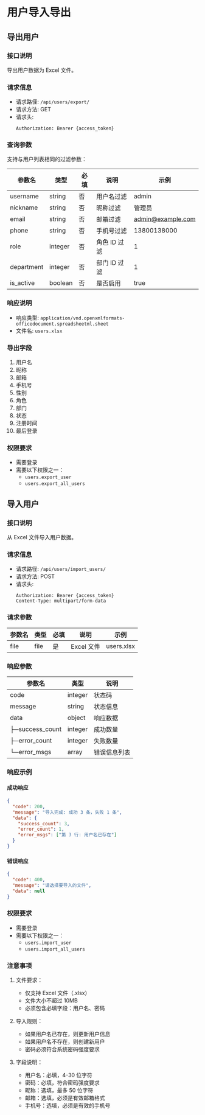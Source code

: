 # 用户导入导出

## 导出用户

### 接口说明

导出用户数据为 Excel 文件。

### 请求信息

- 请求路径: `/api/users/export/`
- 请求方法: GET
- 请求头:
  ```
  Authorization: Bearer {access_token}
  ```

### 查询参数

支持与用户列表相同的过滤参数：

| 参数名     | 类型    | 必填 | 说明         | 示例              |
| ---------- | ------- | ---- | ------------ | ----------------- |
| username   | string  | 否   | 用户名过滤   | admin             |
| nickname   | string  | 否   | 昵称过滤     | 管理员            |
| email      | string  | 否   | 邮箱过滤     | admin@example.com |
| phone      | string  | 否   | 手机号过滤   | 13800138000       |
| role       | integer | 否   | 角色 ID 过滤 | 1                 |
| department | integer | 否   | 部门 ID 过滤 | 1                 |
| is_active  | boolean | 否   | 是否启用     | true              |

### 响应说明

- 响应类型: `application/vnd.openxmlformats-officedocument.spreadsheetml.sheet`
- 文件名: `users.xlsx`

### 导出字段

1. 用户名
2. 昵称
3. 邮箱
4. 手机号
5. 性别
6. 角色
7. 部门
8. 状态
9. 注册时间
10. 最后登录

### 权限要求

- 需要登录
- 需要以下权限之一：
  - `users.export_user`
  - `users.export_all_users`

## 导入用户

### 接口说明

从 Excel 文件导入用户数据。

### 请求信息

- 请求路径: `/api/users/import_users/`
- 请求方法: POST
- 请求头:
  ```
  Authorization: Bearer {access_token}
  Content-Type: multipart/form-data
  ```

### 请求参数

| 参数名 | 类型 | 必填 | 说明       | 示例       |
| ------ | ---- | ---- | ---------- | ---------- |
| file   | file | 是   | Excel 文件 | users.xlsx |

### 响应参数

| 参数名          | 类型    | 说明         |
| --------------- | ------- | ------------ |
| code            | integer | 状态码       |
| message         | string  | 状态信息     |
| data            | object  | 响应数据     |
| ├─success_count | integer | 成功数量     |
| ├─error_count   | integer | 失败数量     |
| └─error_msgs    | array   | 错误信息列表 |

### 响应示例

#### 成功响应

```json
{
  "code": 200,
  "message": "导入完成: 成功 3 条，失败 1 条",
  "data": {
    "success_count": 3,
    "error_count": 1,
    "error_msgs": ["第 3 行: 用户名已存在"]
  }
}
```

#### 错误响应

```json
{
  "code": 400,
  "message": "请选择要导入的文件",
  "data": null
}
```

### 权限要求

- 需要登录
- 需要以下权限之一：
  - `users.import_user`
  - `users.import_all_users`

### 注意事项

1. 文件要求：

   - 仅支持 Excel 文件（.xlsx）
   - 文件大小不超过 10MB
   - 必须包含必填字段：用户名、密码

2. 导入规则：

   - 如果用户名已存在，则更新用户信息
   - 如果用户名不存在，则创建新用户
   - 密码必须符合系统密码强度要求

3. 字段说明：
   - 用户名：必填，4-30 位字符
   - 密码：必填，符合密码强度要求
   - 昵称：选填，最多 50 位字符
   - 邮箱：选填，必须是有效邮箱格式
   - 手机号：选填，必须是有效的手机号
